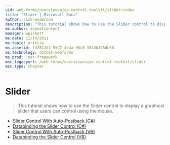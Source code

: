 ```yaml
---
uid: web-forms/overview/ajax-control-toolkit/slider/index
title: "Slider | Microsoft Docs"
author: rick-anderson
description: "This tutorial shows how to use the Slider control to display a graphical slider that users can control using the mouse."
ms.author: aspnetcontent
manager: wpickett
ms.date: 11/14/2011
ms.topic: article
ms.assetid: fd7812d1-55d7-4e4a-96c8-1614b375db56
ms.technology: dotnet-webforms
ms.prod: .net-framework
msc.legacyurl: /web-forms/overview/ajax-control-toolkit/slider
msc.type: chapter
---
```

Slider
====================
> This tutorial shows how to use the Slider control to display a graphical slider that users can control using the mouse.


- [Slider Control With Auto-Postback (C#)](using-the-slider-control-with-auto-postback-cs.md)
- [Databinding the Slider Control (C#)](databinding-the-slider-control-cs.md)
- [Slider Control With Auto-Postback (VB)](using-the-slider-control-with-auto-postback-vb.md)
- [Databinding the Slider Control (VB)](databinding-the-slider-control-vb.md)
